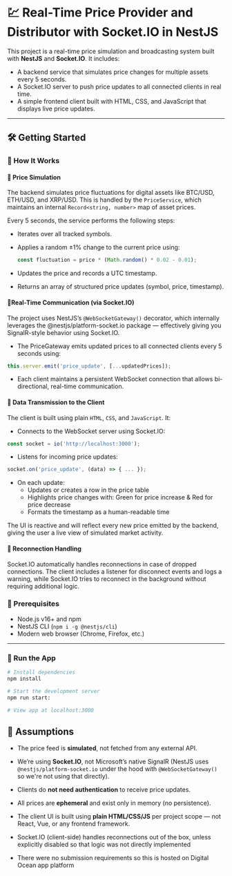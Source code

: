 # 💹 Real-Time Price Provider and Distributor with Socket.IO in NestJS

This project is a real-time price simulation and broadcasting system built with **NestJS** and **Socket.IO**. It includes:

- A backend service that simulates price changes for multiple assets every 5 seconds.
- A Socket.IO server to push price updates to all connected clients in real time.
- A simple frontend client built with HTML, CSS, and JavaScript that displays live price updates.

---

## 🛠️ Getting Started

### 📖 How It Works

#### 🧮 Price Simulation

The backend simulates price fluctuations for digital assets like BTC/USD, ETH/USD, and XRP/USD. This is handled by the `PriceService`, which maintains an internal `Record<string, number>` map of asset prices.

Every 5 seconds, the service performs the following steps:

- Iterates over all tracked symbols.
- Applies a random ±1% change to the current price using:

  ```ts
  const fluctuation = price * (Math.random() * 0.02 - 0.01);
  ```

- Updates the price and records a UTC timestamp.
- Returns an array of structured price updates (symbol, price, timestamp).

#### 🔌Real-Time Communication (via Socket.IO)

The project uses NestJS’s `@WebSocketGateway()` decorator, which internally leverages the @nestjs/platform-socket.io package — effectively giving you SignalR-style behavior using Socket.IO.

- The PriceGateway emits updated prices to all connected clients every 5 seconds using:

```ts
this.server.emit('price_update', [...updatedPrices]);
```

- Each client maintains a persistent WebSocket connection that allows bi-directional, real-time communication.

#### 📡 Data Transmission to the Client

The client is built using plain `HTML`, `CSS`, and `JavaScript`. It:

- Connects to the WebSocket server using Socket.IO:

```js
const socket = io('http://localhost:3000');
```

- Listens for incoming price updates:

```js
socket.on('price_update', (data) => { ... });
```

- On each update:
  - Updates or creates a row in the price table
  - Highlights price changes with: Green for price increase & Red for price decrease
  - Formats the timestamp as a human-readable time

The UI is reactive and will reflect every new price emitted by the backend, giving the user a live view of simulated market activity.

#### 🔁 Reconnection Handling

Socket.IO automatically handles reconnections in case of dropped connections. The client includes a listener for disconnect events and logs a warning, while Socket.IO tries to reconnect in the background without requiring additional logic.

### 🔧 Prerequisites

- Node.js v16+ and npm
- NestJS CLI (`npm i -g @nestjs/cli`)
- Modern web browser (Chrome, Firefox, etc.)

---

### 🚀 Run the App

```bash
# Install dependencies
npm install

# Start the development server
npm run start:

# View app at localhost:3000
```

## 📌 Assumptions

- The price feed is **simulated**, not fetched from any external API.

- We’re using **Socket.IO**, not Microsoft’s native SignalR (NestJS uses `@nestjs/platform-socket.io` under the hood with `@WebSocketGateway()` so we're not using that directly).

- Clients do **not need authentication** to receive price updates.

- All prices are **ephemeral** and exist only in memory (no persistence).

- The client UI is built using **plain HTML/CSS/JS** per project scope — not React, Vue, or any frontend framework.

- Socket.IO (client-side) handles reconnections out of the box, unless explicitly disabled so that logic was not directly implemented

- There were no submission requirements so this is hosted on Digital Ocean app platform
